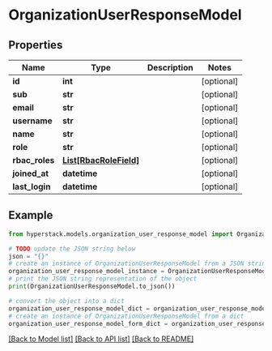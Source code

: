 # OrganizationUserResponseModel


## Properties

Name | Type | Description | Notes
------------ | ------------- | ------------- | -------------
**id** | **int** |  | [optional] 
**sub** | **str** |  | [optional] 
**email** | **str** |  | [optional] 
**username** | **str** |  | [optional] 
**name** | **str** |  | [optional] 
**role** | **str** |  | [optional] 
**rbac_roles** | [**List[RbacRoleField]**](RbacRoleField.md) |  | [optional] 
**joined_at** | **datetime** |  | [optional] 
**last_login** | **datetime** |  | [optional] 

## Example

```python
from hyperstack.models.organization_user_response_model import OrganizationUserResponseModel

# TODO update the JSON string below
json = "{}"
# create an instance of OrganizationUserResponseModel from a JSON string
organization_user_response_model_instance = OrganizationUserResponseModel.from_json(json)
# print the JSON string representation of the object
print(OrganizationUserResponseModel.to_json())

# convert the object into a dict
organization_user_response_model_dict = organization_user_response_model_instance.to_dict()
# create an instance of OrganizationUserResponseModel from a dict
organization_user_response_model_form_dict = organization_user_response_model.from_dict(organization_user_response_model_dict)
```
[[Back to Model list]](../README.md#documentation-for-models) [[Back to API list]](../README.md#documentation-for-api-endpoints) [[Back to README]](../README.md)


